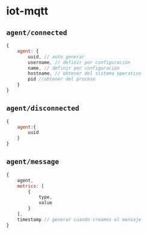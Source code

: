 # iot-mqtt

## `agent/connected`

``` js
{
    agent: {
        uuid, // auto generar
        username, // definir por configuración
        name, // definir por configuración
        hostname, // obtener del sistema operativo
        pid //obtener del proceso
    }
}
```


## `agent/disconnected`

``` js
{
    agent:{
        uuid
    }
}
```

## `agent/message`

``` js
{
    agent,
    metrics: [
        {
            type,
            value
        }
    ],
    timestamp // generar cuando creamos el mensaje
}
```

